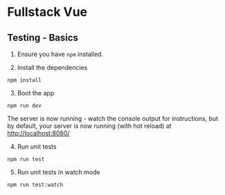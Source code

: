 # Fullstack Vue

## Testing - Basics

1. Ensure you have `npm` installed.

2. Install the dependencies

````
npm install
````

3. Boot the app

````
npm run dev
````

The server is now running - watch the console output for instructions, but by default, your server is now running (with hot reload) at [http://localhost:8080/](http://localhost:8080/)

4. Run unit tests

````
npm run test
````

5. Run unit tests in watch mode

````
npm run test:watch
````
